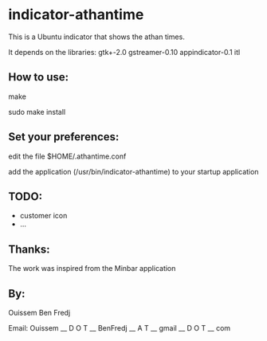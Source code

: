 # indicator-athantime
This is a Ubuntu indicator that shows the athan times.

It depends on the libraries: gtk+-2.0 gstreamer-0.10 appindicator-0.1 itl

How to use:
- 
make

sudo make install


Set your preferences:
- 
edit the file $HOME/.athantime.conf

add the application (/usr/bin/indicator-athantime) to your startup application


TODO:
- 
- customer icon
- ...


Thanks:
- 
The work was inspired from the Minbar application



By: 
- 
Ouissem Ben Fredj

Email: Ouissem  __ D O T __  BenFredj __  A T __ gmail __ D O T __ com
